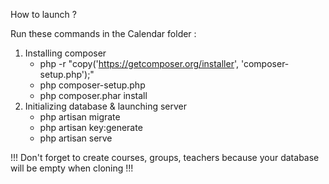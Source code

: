How to launch ?

Run these commands in the Calendar folder :
1. Installing composer
   - php -r "copy('https://getcomposer.org/installer', 'composer-setup.php');"
   - php composer-setup.php
   - php composer.phar install
1. Initializing database & launching server
   - php artisan migrate
   - php artisan key:generate
   - php artisan serve

!!! Don't forget to create courses, groups, teachers because your database will be empty when cloning !!!
